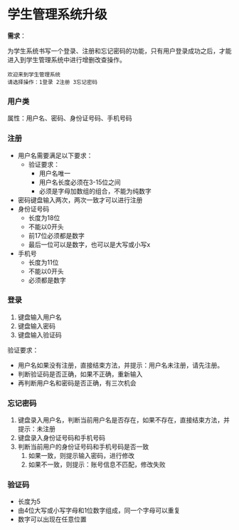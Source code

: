 # 学生管理系统升级

**需求**：

为学生系统书写一个登录、注册和忘记密码的功能，只有用户登录成功之后，才能进入到学生管理系统中进行增删改查操作。

```text
欢迎来到学生管理系统
请选择操作：1登录 2注册 3忘记密码
```

### 用户类

属性：用户名、密码、身份证号码、手机号码

### 注册

- 用户名需要满足以下要求：
  - 验证要求：
    - 用户名唯一
    - 用户名长度必须在3-15位之间
    - 必须是字母加数组的组合，不能为纯数字
- 密码键盘输入两次，两次一致才可以进行注册
- 身份证号码
  - 长度为18位
  - 不能以0开头
  - 前17位必须都是数字
  - 最后一位可以是数字，也可以是大写或小写x
- 手机号
  - 长度为11位
  - 不能以0开头
  - 必须都是数字

### 登录

1. 键盘输入用户名
2. 键盘输入密码
3. 键盘输入验证码

验证要求：

- 用户名如果没有注册，直接结束方法，并提示：用户名未注册，请先注册。
- 判断验证码是否正确，如果不正确，重新输入
- 再判断用户名和密码是否正确，有三次机会

### 忘记密码

1. 键盘录入用户名，判断当前用户名是否存在，如果不存在，直接结束方法，并提示：未注册
2. 键盘录入身份证号码和手机号码
3. 判断当前用户的身份证号码和手机号码是否一致
   1. 如果一致，则提示输入密码，进行修改
   2. 如果不一致，则提示：账号信息不匹配，修改失败

### 验证码

- 长度为5
- 由4位大写或小写字母和1位数字组成，同一个字母可以重复
- 数字可以出现在任意位置